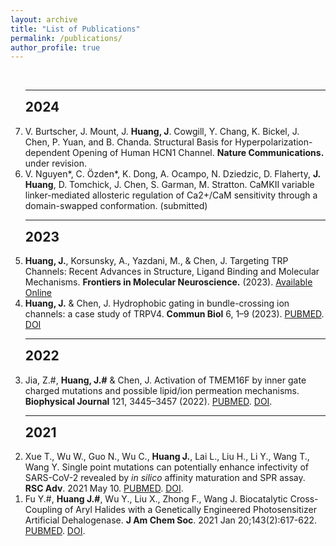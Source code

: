 ```yaml
---
layout: archive
title: "List of Publications"
permalink: /publications/
author_profile: true
---
```


<!-- reversed order of the publication list; this is an easy to do this-->

<br>
<ol reversed>
 
<hr>
<h2 style='margin-top:0'>2024</h2>  
<li>
V. Burtscher, J. Mount, J. <b>Huang, J</b>. Cowgill, Y. Chang, K. Bickel, J. Chen, P. Yuan, and B. Chanda. Structural Basis for Hyperpolarization-dependent Opening of Human HCN1 Channel. <b>Nature Communications.</b> under revision.
</li>  

<li>
V. Nguyen*, C. Özden*, K. Dong, A. Ocampo, N. Dziedzic, D. Flaherty, <b>J. Huang</b>, D. Tomchick, J. Chen, S. Garman, M. Stratton. CaMKII variable linker-mediated allosteric regulation of Ca2+/CaM sensitivity through a domain-swapped conformation. (submitted)
</li>

<hr>
<h2 style='margin-top:0'>2023</h2>
<li>
<b>Huang, J.</b>, Korsunsky, A., Yazdani, M., & Chen, J. Targeting TRP Channels: Recent Advances in Structure, Ligand Binding and Molecular Mechanisms. <b>Frontiers in Molecular Neuroscience.</b> (2023).
 <a href="http://journal.frontiersin.org/article/10.3389/fnmol.2023.1334370/full?&utm_source=Email_to_authors_&utm_medium=Email&utm_content=T1_11.5e1_author&utm_campaign=Email_publication&field=&journalName=Frontiers_in_Molecular_Neuroscience&id=1334370">Available Online</a>
</li>

<li>
<b>Huang, J.</b> & Chen, J. Hydrophobic gating in bundle-crossing ion channels: a case study of TRPV4. <b>Commun Biol</b> 6, 1–9 (2023).
<a href="https://pubmed.ncbi.nlm.nih.gov/37891195/">PUBMED</a>.
<a href="https://www.nature.com/articles/s42003-023-05471-0">DOI</a>
</li>

<hr>
<h2 style='margin-top:0'>2022</h2>

<li>
Jia, Z.#, <b>Huang, J.#</b> & Chen, J. Activation of TMEM16F by inner gate charged mutations and possible lipid/ion permeation mechanisms. <b>Biophysical Journal</b> 121, 3445–3457 (2022).
<a href="https://pubmed.ncbi.nlm.nih.gov/35978550/">PUBMED</a>.
<a href="https://www.cell.com/biophysj/fulltext/S0006-3495(22)00671-3">DOI</a>.
</li>

<hr>
<h2 style='margin-top:0'>2021</h2>

<li>
Xue T., Wu W., Guo N., Wu C., <b>Huang J.</b>, Lai L., Liu H., Li Y., Wang T., Wang Y. Single point mutations can potentially enhance infectivity of SARS-CoV-2 revealed by <i>in silico</i> affinity maturation and SPR assay. <b>RSC Adv</b>. 2021 May 10.
<a href="https://pubmed.ncbi.nlm.nih.gov/35423963/">PUBMED</a>.
<a href="https://pubs.rsc.org/en/content/articlelanding/2021/RA/D1RA00426C">DOI</a>.
</li>

<li>
Fu Y.#, <b>Huang J.#</b>, Wu Y., Liu X., Zhong F., Wang J. Biocatalytic Cross-Coupling of Aryl Halides with a Genetically Engineered Photosensitizer Artificial Dehalogenase. <b>J Am Chem Soc</b>. 2021 Jan 20;143(2):617-622.
<a href="https://pubmed.ncbi.nlm.nih.gov/33410683/">PUBMED</a>. 
<a href="https://pubs.acs.org/doi/10.1021/jacs.0c10882">DOI</a>.
</li>

</ol>
